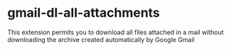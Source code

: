 # gmail-dl-all-attachments
This extension permits you to download all files attached in a mail without downloading the archive created automatically by Google Gmail
